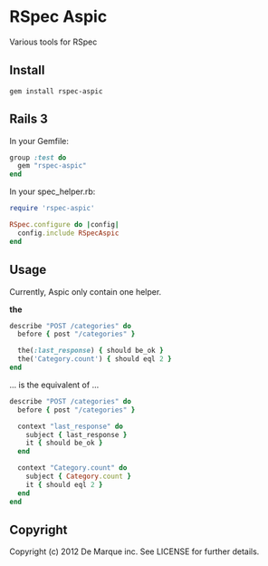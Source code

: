 RSpec Aspic
===============

Various tools for RSpec

Install
-------

```
gem install rspec-aspic
```

Rails 3
-------

In your Gemfile:

```ruby
group :test do
  gem "rspec-aspic"
end
```

In your spec_helper.rb:

```ruby
require 'rspec-aspic'

RSpec.configure do |config|
  config.include RSpecAspic
end
```

Usage
-----

Currently, Aspic only contain one helper.

**the**

```ruby
describe "POST /categories" do
  before { post "/categories" }

  the(:last_response) { should be_ok }
  the('Category.count') { should eql 2 }
end
```

... is the equivalent of ...

```ruby
describe "POST /categories" do
  before { post "/categories" }

  context "last_response" do
    subject { last_response }
    it { should be_ok }
  end

  context "Category.count" do
    subject { Category.count }
    it { should eql 2 }
  end
end
```

Copyright
---------

Copyright (c) 2012 De Marque inc. See LICENSE for further details.

